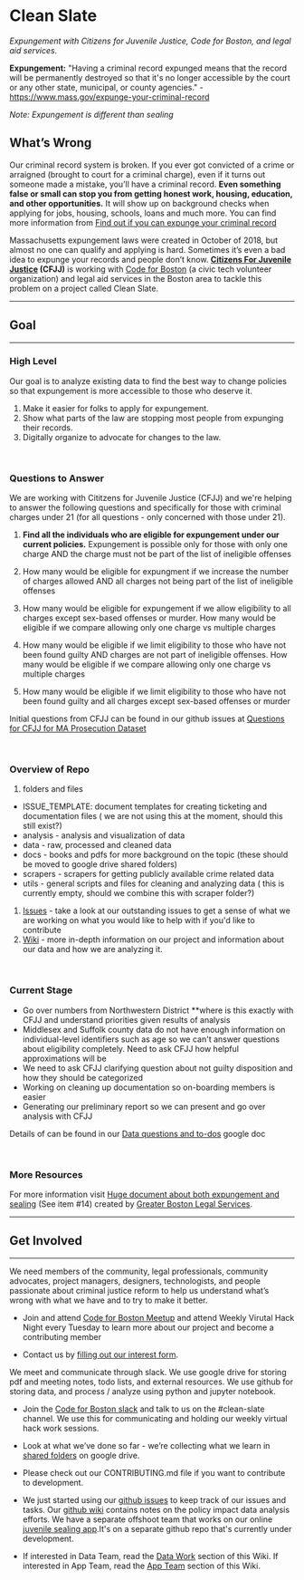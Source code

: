 # Clean Slate

_Expungement with Citizens for Juvenile Justice, Code for Boston, and legal aid services._

**Expungement:** "Having a criminal record expunged means that the record will be permanently destroyed so that it's no longer accessible by the court or any other state, municipal, or county agencies." - https://www.mass.gov/expunge-your-criminal-record

_Note: Expungement is different than sealing_

## What’s Wrong

Our criminal record system is broken. If you ever got convicted of a crime or arraigned (brought to court for a criminal charge), even if it turns out someone made a mistake, you’ll have a criminal record. **Even something false or small can stop you from getting honest work, housing, education, and other opportunities.** It will show up on background checks when applying for jobs, housing, schools, loans and much more. You can find more information from [Find out if you can expunge your criminal record](https://www.mass.gov/info-details/find-out-if-you-can-expunge-your-criminal-record#who-can-expunge-their-record?-)

Massachusetts expungement laws were created in October of 2018, but almost no one can qualify and applying is hard. Sometimes it’s even a bad idea to expunge your records and people don’t know.
**[Citizens For Juvenile Justice](https://www.cfjj.org/) (CFJJ)** is working with [Code for Boston](https://www.codeforboston.org/) (a civic tech volunteer organization) and legal aid services in the Boston area to tackle this problem on a project called Clean Slate.

---

## Goal

---

### High Level

Our goal is to analyze existing data to find the best way to change policies so that expungement is more accessible to those who deserve it.

1. Make it easier for folks to apply for expungement.
1. Show what parts of the law are stopping most people from expunging their records.
1. Digitally organize to advocate for changes to the law.

&nbsp;

### Questions to Answer

We are working with Cititzens for Juvenile Justice (CFJJ) and we're helping to answer the following questions and specifically for those with criminal charges under 21 (for all questions - only concerned with those under 21).

1. **Find all the individuals who are eligible for expungement under our current policies.** Expungement is possible only for those with only one charge AND the charge must not be part of the list of ineligible offenses
2. How many would be eligible for expungment if we increase the number of charges allowed AND all charges not being part of the list of ineligible offenses

3. How many would be eligible for expungement if we allow eligibility to all charges except sex-based offenses or murder. How many would be eligible if we compare allowing only one charge vs multiple charges

4. How many would be eligible if we limit eligibility to those who have not been found guilty AND charges are not part of ineligible offenses. How many would be eligible if we compare allowing only one charge vs multiple charges
5. How many would be eligible if we limit eligibility to those who have not been found guilty and all charges except sex-based offenses or murder

Initial questions from CFJJ can be found in our github issues at [Questions for CFJJ for MA Prosecution Dataset](https://github.com/codeforboston/clean-slate/issues/152)

&nbsp;

### Overview of Repo

1. folders and files

- ISSUE_TEMPLATE: document templates for creating ticketing and documentation files ( we are not using this at the moment, should this still exist?)
- analysis - analysis and visualization of data
- data - raw, processed and cleaned data
- docs - books and pdfs for more background on the topic (these should be moved to google drive shared folders)
- scrapers - scrapers for getting publicly available crime related data
- utils - general scripts and files for cleaning and analyzing data ( this is currently empty, should we combine this with scraper folder?)

1. [Issues](https://github.com/codeforboston/clean-slate/issues) - take a look at our outstanding issues to get a sense of what we are working on what you would like to help with if you'd like to contribute
2. [Wiki](https://github.com/codeforboston/clean-slate/wiki) - more in-depth information on our project and information about our data and how we are analyzing it.

&nbsp;

### Current Stage

- Go over numbers from Northwestern District \*\*where is this exactly with CFJJ and understand priorities given results of analysis
- Middlesex and Suffolk county data do not have enough information on individual-level identifiers such as age so we can't answer questions about eligibility completely. Need to ask CFJJ how helpful approximations will be
- We need to ask CFJJ clarifying question about not guilty disposition and how they should be categorized
- Working on cleaning up documentation so on-boarding members is easier
- Generating our preliminary report so we can present and go over analysis with CFJJ

Details of can be found in our [Data questions and to-dos](https://docs.google.com/document/d/1vCSLZRlULW2NWgqU5PxA0ByAK007epukdnADk0nnZ5E/edit#) google doc

&nbsp;

### More Resources

For more information visit [Huge document about both expungement and sealing](https://www.gbls.org/sites/default/files/2019-04/know-your-cori-rights-041819.pdf) (See item #14) created by [Greater Boston Legal Services](https://gbls.org/).

---

## Get Involved

---

We need members of the community, legal professionals, community advocates, project managers, designers, technologists, and people passionate about criminal justice reform to help us understand what’s wrong with what we have and to try to make it better.

- Join and attend [Code for Boston Meetup](https://www.meetup.com/Code-for-Boston/) and attend Weekly Virutal Hack Night every Tuesday to learn more about our project and become a contributing member

- Contact us by [filling out our interest form](https://forms.gle/FZrBfNjC6JNtsQXP7).

We meet and communicate through slack. We use google drive for storing pdf and meeting notes, todo lists, and external resources. We use github for storing data, and process / analyze using python and jupyter notebook.

- Join the [Code for Boston slack](https://communityinviter.com/apps/cfb-public/code-for-boston) and talk to us on the #clean-slate channel. We use this for communicating and holding our weekly virtual hack work sessions.

- Look at what we’ve done so far - we’re collecting what we learn in [shared folders](https://drive.google.com/drive/folders/1EiEt97817QzZNip9X5yrsXAdPCqUdF0M?usp=sharing) on google drive.
- Please check out our CONTRIBUTING.md file if you want to contribute to development.
- We just started using our [github issues](https://github.com/codeforboston/clean-slate/issues) to keep track of our issues and tasks. Our [github wiki](https://github.com/codeforboston/clean-slate/wiki) contains notes on the policy impact data analysis efforts. We have a separate offshoot team that works on our online [juvenile sealing app](https://github.com/knod/docassemble-juvenilesealing).It's on a separate github repo that's currently under development.

- If interested in Data Team, read the [Data Work](https://github.com/codeforboston/clean-slate/wiki/Data-Work) section of this Wiki.
  If interested in App Team, read the [App Team](https://github.com/codeforboston/clean-slate/wiki/App-Team) section of this Wiki.

